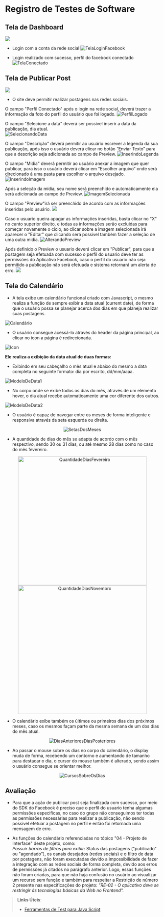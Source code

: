 # Registro de Testes de Software
## Tela de Dashboard
![](img/teladeinicio.JPG)

* Login com a conta da rede social 
![TelaLoginFacebook](img/telaLoginFacebook.png)

* Login realizado com sucesso, perfil do facebook conectado
![TelaConectado](img/telaFacebookConectado.png)

## Tela de Publicar Post
![](img/TelaPublicarPost.JPG)

* O site deve permitir realizar postagens nas redes sociais. 

O campo "Perfil Conectado" após o login na rede social, deverá trazer a informação da foto do perfil do usuário que foi logado.
 ![PerfilLogado](img/perfilConectado.png)
 
O campo "Selecione a data" deverá ser possível inserir a data da publicação, dia atual.  
 ![SelecionandoData](img/selecioneData.png)
 
O campo "Descrição" deverá permitir ao usuário escrever a legenda da sua publicação, após isso o usuário deverá clicar no botão “Enviar Texto” para que a descrição seja adicionada ao campo de Preview. 
![InserindoLegenda](img/descricao.png)

O campo "Midia" deverá permitir ao usuário anexar a imagem que quer publicar, para isso o usuário deverá clicar em “Escolher arquivo” onde será direcionado á uma pasta para escolher o arquivo desejado.
![InserindoImagem](img/midia.png)

Após a seleção da mídia, seu nome será preenchido e automaticamente ela será adicionada ao campo de Preview. 
![ImagemSelecionada](img/ImagemSelecionada.png)

O campo "Preview"irá ser preenchido de acordo com as informações inseridas pelo usuário.
![](img/Preview.PNG)


Caso o usuario queira apagar as informações inseridas, basta clicar no "X" no canto superior direito, e todas as informações serão excluidas para começar novamente o ciclo, ao clicar sobre a imagem selecionada irá aparecer o "Editar" que clicando será possivel também fazer a seleção de uma outra midia.
![AlterandoPreview](img/alteracaoPreview.png)

Após definido o Preview o usuario deverá clicar em "Publicar", para que a postagem seja efetuada com sucesso o perfil do usuario deve ter as permissões do Aplicativo Facebook, caso o perfil do usuario não seja permitido a publicação não será efetuada e sistema retornará um alerta de erro.
![](img/PermissaoNegada.PNG)


## Tela do Calendário
- A tela exibe um calendário funcional criado com Javascript, o mesmo realiza a função de sempre exibir a data atual (current date), de forma que o usuário possa se planejar acerca dos dias em que planeja realizar suas postagens.

![Calendário](img/principal.jpg)

- O usuário consegue acessá-lo através do header da página principal, ao clicar no icon a página é redirecionada.

![Icon](img/icon.jpg)

**Ele realiza a exibição da data atual de duas formas:**
- Exibindo em seu cabeçalho o mês atual e abaixo do mesmo a data completa no seguinte formato: dia por escrito, dd/mm/aaaa.

![ModeloDeData1](img/data1.jpg)

- No corpo onde se exibe todos os dias do mês, através de um elemento hover, o dia atual recebe automaticamente uma cor diferente dos outros.

![ModeloDeData2](img/data2.jpg)

- O usuário é capaz de navegar entre os meses de forma inteligente e responsiva através da seta esquerda ou direita. 

<p align="center">
 <img src="img/setas.jpg" alt="SetasDosMeses">
</p>
 
- A quantidade de dias do mês se adapta de acordo com o mês respectivo, sendo 30 ou 31 dias, ou até mesmo 28 dias como no caso do mês fevereiro.

<p align="center">
 <img src="img/diasfevereiro.jpg" width="420" height="420" alt="QuantidadeDiasFevereiro"> <img src="img/diasnovembro.jpg" width="420" height="420" alt="QuantidadeDiasNovembro">
</p>

- O calendário exibe também os últimos ou primeiros dias dos próximos meses, caso os mesmos façam parte da mesma semana de um dos dias do mês atual.

<p align="center">
 <img src="img/diasanteriores.diasposteriores.jpg" alt="DiasAnterioresDiasPosteriores">
</p>

- Ao passar o mouse sobre os dias no corpo do calendário, o display muda de forma, recebendo um contorno e aumentando de tamanho para destacar o dia, o cursor do mouse também é alterado, sendo assim o usuário consegue se orientar melhor.

<p align="center">
 <img src="img/hover.diaselecionado.jpg" alt="CursosSobreOsDias">
</p>


## Avaliação

- Para que a ação de publicar post seja finalizada com sucesso, por meio do SDK do Facebook é preciso que o perfil do usuario tenha algumas permissões especificas, no caso do grupo não conseguimos ter todas as permissões necessárias para realizar a publicação, não sendo possivel efetuar a postagem no perfil e então foi retornada uma mensagem de erro.

- As funções do calendário referenciadas no tópico "04 - Projeto de Interface" deste projeto, como:<br>
*Possuir barras de filtros para exibir:* Status das postagens ("publicado" ou "agendado"), os canais desejados (redes sociais) e o filtro de data por postagens, não foram executadas  devido a impossibilidade de fazer a integração com as redes sociais de forma completa, devido aos erros de permissões já citados no parágrafo anterior.
Logo, essas funções não foram criadas, para que não haja confusão no usuário ao visualizar um recurso sem função e também para respeitar a Restrição de número 2 presente nas especificações do projeto: *"RE-02 - O aplicativo deve se restringir às tecnologias básicas da Web no Frontend".*

> **Links Úteis**:
> - [Ferramentas de Test para Java Script](https://geekflare.com/javascript-unit-testing/)
